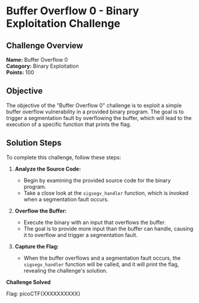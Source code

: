 # Buffer Overflow 0 - Binary Exploitation Challenge

## Challenge Overview
**Name:** Buffer Overflow 0  
**Category:** Binary Exploitation  
**Points:** 100

## Objective

The objective of the "Buffer Overflow 0" challenge is to exploit a simple buffer overflow vulnerability in a provided binary program. The goal is to trigger a segmentation fault by overflowing the buffer, which will lead to the execution of a specific function that prints the flag.

## Solution Steps

To complete this challenge, follow these steps:

1. **Analyze the Source Code:**
   - Begin by examining the provided source code for the binary program.
   - Take a close look at the `sigsegv_handler` function, which is invoked when a segmentation fault occurs.

2. **Overflow the Buffer:**
   - Execute the binary with an input that overflows the buffer.
   - The goal is to provide more input than the buffer can handle, causing it to overflow and trigger a segmentation fault.

3. **Capture the Flag:**
   - When the buffer overflows and a segmentation fault occurs, the `sigsegv_handler` function will be called, and it will print the flag, revealing the challenge's solution.

**Challenge Solved**

Flag: picoCTF{XXXXXXXXXX}
